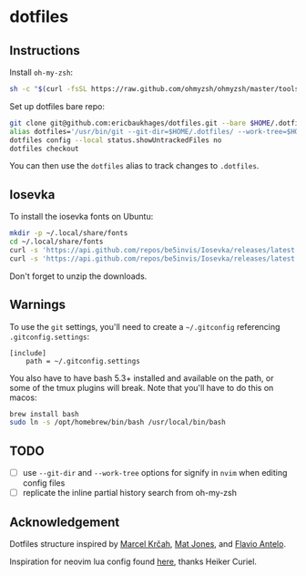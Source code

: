 # dotfiles

## Instructions

Install `oh-my-zsh`:

```bash
sh -c "$(curl -fsSL https://raw.github.com/ohmyzsh/ohmyzsh/master/tools/install.sh)"
```

Set up dotfiles bare repo:

```bash
git clone git@github.com:ericbaukhages/dotfiles.git --bare $HOME/.dotfiles
alias dotfiles='/usr/bin/git --git-dir=$HOME/.dotfiles/ --work-tree=$HOME'
dotfiles config --local status.showUntrackedFiles no
dotfiles checkout
```

You can then use the `dotfiles` alias to track changes to `.dotfiles`.

## Iosevka

To install the iosevka fonts on Ubuntu:

```bash
mkdir -p ~/.local/share/fonts
cd ~/.local/share/fonts
curl -s 'https://api.github.com/repos/be5invis/Iosevka/releases/latest' | jq -r ".assets[] | .browser_download_url" | grep PkgTTF-IosevkaTerm- | xargs -n 1 curl -L -O --fail --show-error
curl -s 'https://api.github.com/repos/be5invis/Iosevka/releases/latest' | jq -r ".assets[] | .browser_download_url" | grep PkgTTF-Iosevka- | xargs -n 1 curl -L -O --fail --show-error
```
Don't forget to unzip the downloads.

## Warnings

To use the `git` settings, you'll need to create a `~/.gitconfig` referencing `.gitconfig.settings`:
```
[include]
	path = ~/.gitconfig.settings
```

You also have to have bash 5.3+ installed and available on the path, or some of the tmux plugins will break. Note that you'll have to do this on macos:

```bash
brew install bash
sudo ln -s /opt/homebrew/bin/bash /usr/local/bin/bash
```

## TODO

- [ ] use `--git-dir` and `--work-tree` options for signify in `nvim` when editing config files
- [ ] replicate the inline partial history search from oh-my-zsh

## Acknowledgement

Dotfiles structure inspired by [Marcel Krčah](https://marcel.is/managing-dotfiles-with-git-bare-repo/), [Mat Jones](https://github.com/mrjones2014/dotfiles), and [Flavio Antelo](https://antelo.medium.com/how-to-manage-your-dotfiles-with-git-f7aeed8adf8b).

Inspiration for neovim lua config found [here](https://vonheikemen.github.io/devlog/tools/build-your-first-lua-config-for-neovim/), thanks Heiker Curiel.
